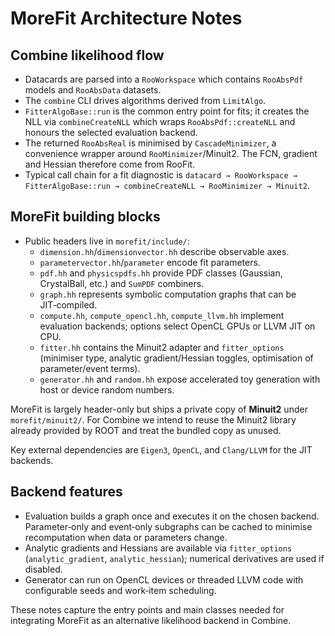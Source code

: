 # MoreFit Architecture Notes

## Combine likelihood flow
- Datacards are parsed into a `RooWorkspace` which contains `RooAbsPdf` models and `RooAbsData` datasets.
- The `combine` CLI drives algorithms derived from `LimitAlgo`.
- `FitterAlgoBase::run` is the common entry point for fits; it creates the NLL via `combineCreateNLL` which wraps `RooAbsPdf::createNLL` and honours the selected evaluation backend.
- The returned `RooAbsReal` is minimised by `CascadeMinimizer`, a convenience wrapper around `RooMinimizer`/Minuit2.  The FCN, gradient and Hessian therefore come from RooFit.
- Typical call chain for a fit diagnostic is
  `datacard → RooWorkspace → FitterAlgoBase::run → combineCreateNLL → RooMinimizer → Minuit2`.

## MoreFit building blocks
- Public headers live in `morefit/include/`:
  - `dimension.hh`/`dimensionvector.hh` describe observable axes.
  - `parametervector.hh`/`parameter` encode fit parameters.
  - `pdf.hh` and `physicspdfs.hh` provide PDF classes (Gaussian, CrystalBall, etc.) and `SumPDF` combiners.
  - `graph.hh` represents symbolic computation graphs that can be JIT‑compiled.
  - `compute.hh`, `compute_opencl.hh`, `compute_llvm.hh` implement evaluation backends; options select OpenCL GPUs or LLVM JIT on CPU.
  - `fitter.hh` contains the Minuit2 adapter and `fitter_options` (minimiser type, analytic gradient/Hessian toggles, optimisation of parameter/event terms).
  - `generator.hh` and `random.hh` expose accelerated toy generation with host or device random numbers.

MoreFit is largely header-only but ships a private copy of **Minuit2** under `morefit/minuit2/`.  For Combine we intend to reuse the Minuit2 library already provided by ROOT and treat the bundled copy as unused.

Key external dependencies are `Eigen3`, `OpenCL`, and `Clang/LLVM` for the JIT backends.

## Backend features
- Evaluation builds a graph once and executes it on the chosen backend.  Parameter‑only and event‑only subgraphs can be cached to minimise recomputation when data or parameters change.
- Analytic gradients and Hessians are available via `fitter_options` (`analytic_gradient`, `analytic_hessian`); numerical derivatives are used if disabled.
- Generator can run on OpenCL devices or threaded LLVM code with configurable seeds and work‑item scheduling.

These notes capture the entry points and main classes needed for integrating MoreFit as an alternative likelihood backend in Combine.
